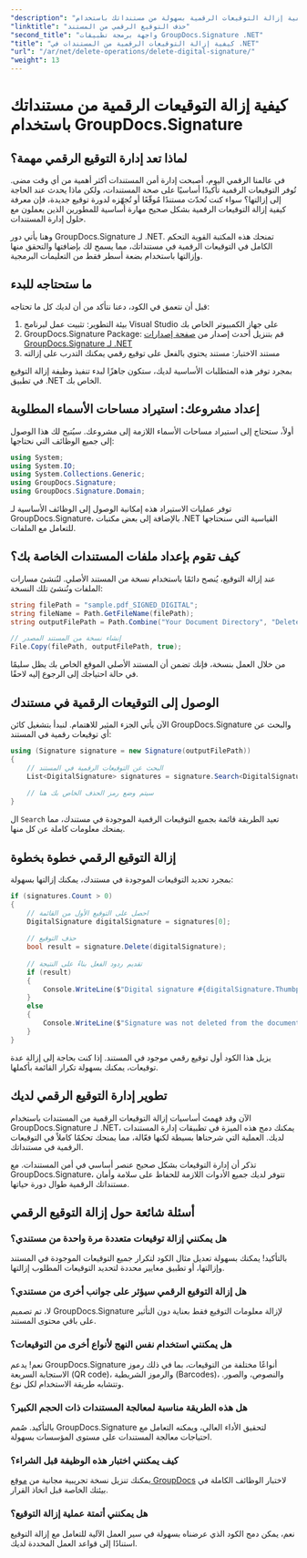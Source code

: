 ```yaml
---
"description": "تعرّف على كيفية إزالة التوقيعات الرقمية بسهولة من مستنداتك باستخدام GroupDocs.Signature لـ .NET. يساعدك دليلنا المفصل على الحفاظ على أمان مستنداتك بسهولة."
"linktitle": "حذف التوقيع الرقمي من المستند"
"second_title": "واجهة برمجة تطبيقات GroupDocs.Signature .NET"
"title": "كيفية إزالة التوقيعات الرقمية من المستندات في .NET"
"url": "/ar/net/delete-operations/delete-digital-signature/"
"weight": 13
---
```


# كيفية إزالة التوقيعات الرقمية من مستنداتك باستخدام GroupDocs.Signature

## لماذا تعد إدارة التوقيع الرقمي مهمة؟

في عالمنا الرقمي اليوم، أصبحت إدارة أمن المستندات أكثر أهمية من أي وقت مضى. تُوفر التوقيعات الرقمية تأكيدًا أساسيًا على صحة المستندات، ولكن ماذا يحدث عند الحاجة إلى إزالتها؟ سواء كنت تُحدّث مستندًا مُوقّعًا أو تُجهّزه لدورة توقيع جديدة، فإن معرفة كيفية إزالة التوقيعات الرقمية بشكل صحيح مهارة أساسية للمطورين الذين يعملون مع حلول إدارة المستندات.

وهنا يأتي دور GroupDocs.Signature لـ .NET. تمنحك هذه المكتبة القوية التحكم الكامل في التوقيعات الرقمية في مستنداتك، مما يسمح لك بإضافتها والتحقق منها وإزالتها باستخدام بضعة أسطر فقط من التعليمات البرمجية.

## ما ستحتاجه للبدء

قبل أن نتعمق في الكود، دعنا نتأكد من أن لديك كل ما تحتاجه:

1. بيئة التطوير: تثبيت عمل لبرنامج Visual Studio على جهاز الكمبيوتر الخاص بك
2. GroupDocs.Signature Package: قم بتنزيل أحدث إصدار من [صفحة إصدارات GroupDocs.Signature لـ .NET](https://releases.groupdocs.com/signature/net/)
3. مستند الاختبار: مستند يحتوي بالفعل على توقيع رقمي يمكنك التدرب على إزالته

بمجرد توفر هذه المتطلبات الأساسية لديك، ستكون جاهزًا لبدء تنفيذ وظيفة إزالة التوقيع في تطبيق .NET الخاص بك.

## إعداد مشروعك: استيراد مساحات الأسماء المطلوبة

أولاً، ستحتاج إلى استيراد مساحات الأسماء اللازمة إلى مشروعك. سيُتيح لك هذا الوصول إلى جميع الوظائف التي نحتاجها:

```csharp
using System;
using System.IO;
using System.Collections.Generic;
using GroupDocs.Signature;
using GroupDocs.Signature.Domain;
```

توفر عمليات الاستيراد هذه إمكانية الوصول إلى الوظائف الأساسية لـ GroupDocs.Signature، بالإضافة إلى بعض مكتبات .NET القياسية التي سنحتاجها للتعامل مع الملفات.

## كيف تقوم بإعداد ملفات المستندات الخاصة بك؟

عند إزالة التوقيع، يُنصح دائمًا باستخدام نسخة من المستند الأصلي. لنُنشئ مسارات الملفات ونُنشئ تلك النسخة:

```csharp
string filePath = "sample.pdf_SIGNED_DIGITAL";
string fileName = Path.GetFileName(filePath);
string outputFilePath = Path.Combine("Your Document Directory", "DeleteDigital", fileName);

// إنشاء نسخة من المستند المصدر
File.Copy(filePath, outputFilePath, true);
```

من خلال العمل بنسخة، فإنك تضمن أن المستند الأصلي الموقع الخاص بك يظل سليمًا في حالة احتياجك إلى الرجوع إليه لاحقًا.

## الوصول إلى التوقيعات الرقمية في مستندك

الآن يأتي الجزء المثير للاهتمام. لنبدأ بتشغيل كائن GroupDocs.Signature والبحث عن أي توقيعات رقمية في المستند:

```csharp
using (Signature signature = new Signature(outputFilePath))
{
    // البحث عن التوقيعات الرقمية في المستند
    List<DigitalSignature> signatures = signature.Search<DigitalSignature>(SignatureType.Digital);
    
    // سيتم وضع رمز الحذف الخاص بك هنا
}
```

ال `Search` تعيد الطريقة قائمة بجميع التوقيعات الرقمية الموجودة في مستندك، مما يمنحك معلومات كاملة عن كل منها.

## إزالة التوقيع الرقمي خطوة بخطوة

بمجرد تحديد التوقيعات الموجودة في مستندك، يمكنك إزالتها بسهولة:

```csharp
if (signatures.Count > 0)
{
    // احصل على التوقيع الأول من القائمة
    DigitalSignature digitalSignature = signatures[0];
    
    // حذف التوقيع
    bool result = signature.Delete(digitalSignature);
    
    // تقديم ردود الفعل بناءً على النتيجة
    if (result)
    {
        Console.WriteLine($"Digital signature #{digitalSignature.Thumbprint} from {digitalSignature.SignTime.ToShortDateString()} was deleted from document ['{fileName}'].");
    }
    else
    {
        Console.WriteLine($"Signature was not deleted from the document! Signature# {digitalSignature.Thumbprint} was not found!");
    }
}
```

يزيل هذا الكود أول توقيع رقمي موجود في المستند. إذا كنت بحاجة إلى إزالة عدة توقيعات، يمكنك بسهولة تكرار القائمة بأكملها.

## تطوير إدارة التوقيع الرقمي لديك

الآن وقد فهمتَ أساسيات إزالة التوقيعات الرقمية من المستندات باستخدام GroupDocs.Signature لـ .NET، يمكنك دمج هذه الميزة في تطبيقات إدارة المستندات لديك. العملية التي شرحناها بسيطة لكنها فعّالة، مما يمنحك تحكمًا كاملاً في التوقيعات الرقمية في مستنداتك.

تذكر أن إدارة التوقيعات بشكل صحيح عنصر أساسي في أمن المستندات. مع GroupDocs.Signature، تتوفر لديك جميع الأدوات اللازمة للحفاظ على سلامة وأمان مستنداتك الرقمية طوال دورة حياتها.

## أسئلة شائعة حول إزالة التوقيع الرقمي

### هل يمكنني إزالة توقيعات متعددة مرة واحدة من مستندي؟
بالتأكيد! يمكنك بسهولة تعديل مثال الكود لتكرار جميع التوقيعات الموجودة في المستند وإزالتها، أو تطبيق معايير محددة لتحديد التوقيعات المطلوب إزالتها.

### هل إزالة التوقيع الرقمي سيؤثر على جوانب أخرى من مستندي؟
لا، تم تصميم GroupDocs.Signature لإزالة معلومات التوقيع فقط بعناية دون التأثير على باقي محتوى المستند.

### هل يمكنني استخدام نفس النهج لأنواع أخرى من التوقيعات؟
نعم! يدعم GroupDocs.Signature أنواعًا مختلفة من التوقيعات، بما في ذلك رموز الاستجابة السريعة (QR code)، والرموز الشريطية (Barcodes)، والنصوص، والصور. وتتشابه طريقة الاستخدام لكل نوع.

### هل هذه الطريقة مناسبة لمعالجة المستندات ذات الحجم الكبير؟
بالتأكيد. صُمم GroupDocs.Signature لتحقيق الأداء العالي، ويمكنه التعامل مع احتياجات معالجة المستندات على مستوى المؤسسات بسهولة.

### كيف يمكنني اختبار هذه الوظيفة قبل الشراء؟
يمكنك تنزيل نسخة تجريبية مجانية من [موقع GroupDocs](https://releases.groupdocs.com/) لاختبار الوظائف الكاملة في بيئتك الخاصة قبل اتخاذ القرار.

### هل يمكنني أتمتة عملية إزالة التوقيع؟
نعم، يمكن دمج الكود الذي عرضناه بسهولة في سير العمل الآلية للتعامل مع إزالة التوقيع استنادًا إلى قواعد العمل المحددة لديك.